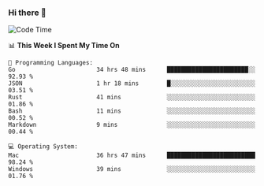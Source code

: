 ### Hi there 👋

<!--
**CrazyCollin/crazycollin** is a ✨ _special_ ✨ repository because its `README.md` (this file) appears on your GitHub profile.

Here are some ideas to get you started:

- 🔭 I’m currently working on ...
- 🌱 I’m currently learning ...
- 👯 I’m looking to collaborate on ...
- 🤔 I’m looking for help with ...
- 💬 Ask me about ...
- 📫 How to reach me: ...
- 😄 Pronouns: ...
- ⚡ Fun fact: ...
-->

<!--START_SECTION:waka-->
![Code Time](http://img.shields.io/badge/Code%20Time-3%2C511%20hrs%2051%20mins-blue)

📊 **This Week I Spent My Time On** 

```text
💬 Programming Languages: 
Go                       34 hrs 48 mins      ███████████████████████░░   92.93 % 
JSON                     1 hr 18 mins        █░░░░░░░░░░░░░░░░░░░░░░░░   03.51 % 
Rust                     41 mins             ░░░░░░░░░░░░░░░░░░░░░░░░░   01.86 % 
Bash                     11 mins             ░░░░░░░░░░░░░░░░░░░░░░░░░   00.52 % 
Markdown                 9 mins              ░░░░░░░░░░░░░░░░░░░░░░░░░   00.44 % 

💻 Operating System: 
Mac                      36 hrs 47 mins      █████████████████████████   98.24 % 
Windows                  39 mins             ░░░░░░░░░░░░░░░░░░░░░░░░░   01.76 % 
```


<!--END_SECTION:waka-->

